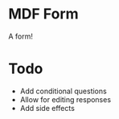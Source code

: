 # MDF Form
A form!

# Todo
- Add conditional questions
- Allow for editing responses
- Add side effects
